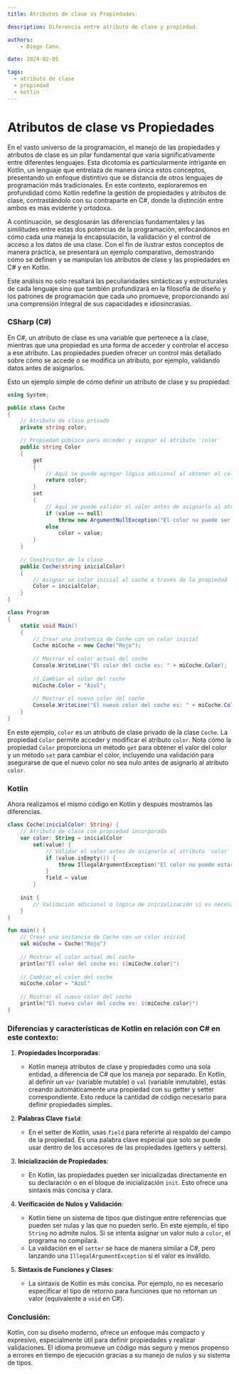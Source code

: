 ```yaml
---
title: Atributos de clase vs Propiedades.

description: Diferencia entre atributo de clase y propiedad.

authors:
    - Diego Cano.

date: 2024-02-05

tags:
  - atributo de clase
  - propiedad
  - kotlin
---
```

# Atributos de clase vs Propiedades

En el vasto universo de la programación, el manejo de las propiedades y atributos de clase es un pilar fundamental que varía significativamente entre diferentes lenguajes. 
Esta dicotomía es particularmente intrigante en Kotlin, un lenguaje que entrelaza de manera única estos conceptos, presentando un enfoque distintivo que se distancia de 
otros lenguajes de programación más tradicionales. En este contexto, exploraremos en profundidad cómo Kotlin redefine la gestión de propiedades y atributos de clase, 
contrastándolo con su contraparte en C#, donde la distinción entre ambos es más evidente y ortodoxa.

A continuación, se desglosarán las diferencias fundamentales y las similitudes entre estas dos potencias de la programación, enfocándonos en cómo cada una maneja la encapsulación, 
la validación y el control de acceso a los datos de una clase. Con el fin de ilustrar estos conceptos de manera práctica, se presentará un ejemplo comparativo, 
demostrando cómo se definen y se manipulan los atributos de clase y las propiedades en C# y en Kotlin. 

Este análisis no solo resaltará las peculiaridades sintácticas y estructurales de cada lenguaje sino que también profundizará en la filosofía de diseño y los patrones de 
programación que cada uno promueve, proporcionando así una comprensión integral de sus capacidades e idiosincrasias.

### CSharp (C#)

En C#, un atributo de clase es una variable que pertenece a la clase, mientras que una propiedad es una forma de acceder y 
controlar el acceso a ese atributo. Las propiedades pueden ofrecer un control más detallado sobre cómo se accede o se modifica 
un atributo, por ejemplo, validando datos antes de asignarlos.

Esto un ejemplo simple de cómo definir un atributo de clase y su propiedad:

```csharp
using System;

public class Coche
{
    // Atributo de clase privado
    private string color;

    // Propiedad pública para acceder y asignar el atributo 'color'
    public string Color
    {
        get
        {
            // Aquí se puede agregar lógica adicional al obtener el color
            return color;
        }
        set
        {
            // Aquí se puede validar el valor antes de asignarlo al atributo 'color'
            if (value == null)
                throw new ArgumentNullException("El color no puede ser nulo.");
            else
                color = value;
        }
    }
    
    // Constructor de la clase
    public Coche(string inicialColor)
    {
        // Asignar un color inicial al coche a través de la propiedad
        Color = inicialColor;
    }
}

class Program
{
    static void Main()
    {
        // Crear una instancia de Coche con un color inicial
        Coche miCoche = new Coche("Rojo");
        
        // Mostrar el color actual del coche
        Console.WriteLine("El color del coche es: " + miCoche.Color);
        
        // Cambiar el color del coche
        miCoche.Color = "Azul";
        
        // Mostrar el nuevo color del coche
        Console.WriteLine("El nuevo color del coche es: " + miCoche.Color);
    }
}
```

En este ejemplo, `color` es un atributo de clase privado de la clase `Coche`. La propiedad `Color` permite acceder y modificar el atributo `color`. 
Nota cómo la propiedad `Color` proporciona un método `get` para obtener el valor del color y un método `set` para cambiar el color, incluyendo una 
validación para asegurarse de que el nuevo color no sea nulo antes de asignarlo al atributo `color`.

### Kotlin

Ahora realizamos el mismo código en Kotlin y después mostramos las diferencias.

```kotlin
class Coche(inicialColor: String) {
    // Atributo de clase con propiedad incorporada
    var color: String = inicialColor
        set(value) {
            // Validar el valor antes de asignarlo al atributo 'color'
            if (value.isEmpty()) {
                throw IllegalArgumentException("El color no puede estar vacío.")
            }
            field = value
        }
    
    init {
        // Validación adicional o lógica de inicialización si es necesario
    }
}

fun main() {
    // Crear una instancia de Coche con un color inicial
    val miCoche = Coche("Rojo")
    
    // Mostrar el color actual del coche
    println("El color del coche es: ${miCoche.color}")
    
    // Cambiar el color del coche
    miCoche.color = "Azul"
    
    // Mostrar el nuevo color del coche
    println("El nuevo color del coche es: ${miCoche.color}")
}
```

### Diferencias y características de Kotlin en relación con C# en este contexto:

1. **Propiedades Incorporadas**:
    - Kotlin maneja atributos de clase y propiedades como una sola entidad, a diferencia de C# que los maneja por separado.
      En Kotlin, al definir un `var` (variable mutable) o `val` (variable inmutable), estás creando automáticamente una propiedad
      con su getter y setter correspondiente. Esto reduce la cantidad de código necesario para definir propiedades simples.

2. **Palabras Clave `field`**:
    - En el setter de Kotlin, usas `field` para referirte al respaldo del campo de la propiedad. Es una palabra clave especial
      que solo se puede usar dentro de los accesores de las propiedades (getters y setters).

3. **Inicialización de Propiedades**:
    - En Kotlin, las propiedades pueden ser inicializadas directamente en su declaración o en el bloque de inicialización `init`.
      Esto ofrece una sintaxis más concisa y clara.

4. **Verificación de Nulos y Validación**:
    - Kotlin tiene un sistema de tipos que distingue entre referencias que pueden ser nulas y las que no pueden serlo.
      En este ejemplo, el tipo `String` no admite nulos. Si se intenta asignar un valor nulo a `color`, el programa no compilará.
    - La validación en el `setter` se hace de manera similar a C#, pero lanzando una `IllegalArgumentException` si el valor es inválido.

5. **Sintaxis de Funciones y Clases**:
    - La sintaxis de Kotlin es más concisa. Por ejemplo, no es necesario especificar el tipo de retorno para funciones que no retornan un valor (equivalente a `void` en C#).

### Conclusión:

Kotlin, con su diseño moderno, ofrece un enfoque más compacto y expresivo, especialmente útil para definir propiedades y realizar validaciones. 
El idioma promueve un código más seguro y menos propenso a errores en tiempo de ejecución gracias a su manejo de nulos y su sistema de tipos.
